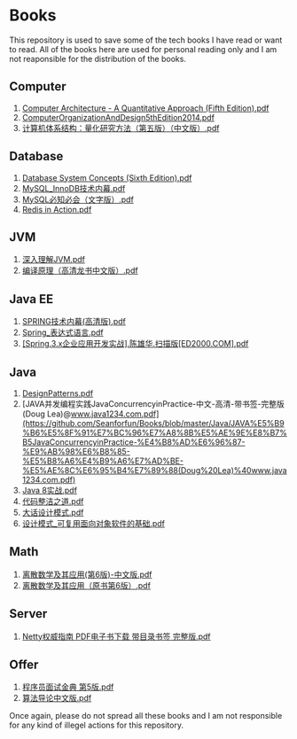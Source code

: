 # Books
This repository is used to save some of the tech books I have read or want to read. All of the books here are used for personal reading only and I am not reaponsible for the distribution of the books.

## Computer
1. [Computer Architecture - A Quantitative Approach (Fifth Edition).pdf](https://github.com/Seanforfun/Books/blob/master/Computer/Computer%20Architecture%20-%20A%20Quantitative%20Approach%20(Fifth%20Edition).pdf)
2. [ComputerOrganizationAndDesign5thEdition2014.pdf](https://github.com/Seanforfun/Books/blob/master/Computer/ComputerOrganizationAndDesign5thEdition2014.pdf)
3. [计算机体系结构：量化研究方法（第五版）（中文版）.pdf](https://github.com/Seanforfun/Books/blob/master/Computer/%E8%AE%A1%E7%AE%97%E6%9C%BA%E4%BD%93%E7%B3%BB%E7%BB%93%E6%9E%84%EF%BC%9A%E9%87%8F%E5%8C%96%E7%A0%94%E7%A9%B6%E6%96%B9%E6%B3%95%EF%BC%88%E7%AC%AC%E4%BA%94%E7%89%88%EF%BC%89%EF%BC%88%E4%B8%AD%E6%96%87%E7%89%88%EF%BC%89.pdf)

## Database
1. [Database System Concepts (Sixth Edition).pdf](https://github.com/Seanforfun/Books/blob/master/Database/Database%20System%20Concepts%20(Sixth%20Edition).pdf)
2. [MySQL_InnoDB技术内幕.pdf](https://github.com/Seanforfun/Books/blob/master/Database/MySQL_InnoDB%E6%8A%80%E6%9C%AF%E5%86%85%E5%B9%95.pdf)
3. [MySQL必知必会（文字版）.pdf](https://github.com/Seanforfun/Books/blob/master/Database/MySQL%E5%BF%85%E7%9F%A5%E5%BF%85%E4%BC%9A%EF%BC%88%E6%96%87%E5%AD%97%E7%89%88%EF%BC%89.pdf)
4. [Redis in Action.pdf](https://github.com/Seanforfun/Books/blob/master/Database/Redis%20in%20Action.pdf)

## JVM
1. [深入理解JVM.pdf](https://github.com/Seanforfun/Books/blob/master/JVM/%E6%B7%B1%E5%85%A5%E7%90%86%E8%A7%A3JVM.pdf)
2. [编译原理（高清龙书中文版）.pdf](https://github.com/Seanforfun/Books/blob/master/JVM/%E7%BC%96%E8%AF%91%E5%8E%9F%E7%90%86%EF%BC%88%E9%AB%98%E6%B8%85%E9%BE%99%E4%B9%A6%E4%B8%AD%E6%96%87%E7%89%88%EF%BC%89.pdf)

## Java EE
1. [SPRING技术内幕(高清版).pdf](https://github.com/Seanforfun/Books/blob/master/Java%20EE/SPRING%E6%8A%80%E6%9C%AF%E5%86%85%E5%B9%95(%E9%AB%98%E6%B8%85%E7%89%88).pdf)
2. [Spring_表达式语言.pdf](https://github.com/Seanforfun/Books/blob/master/Java%20EE/Spring_%E8%A1%A8%E8%BE%BE%E5%BC%8F%E8%AF%AD%E8%A8%80.pdf)
3. [[Spring.3.x企业应用开发实战].陈雄华.扫描版[ED2000.COM].pdf](https://github.com/Seanforfun/Books/blob/master/Java%20EE/%5BSpring.3.x%E4%BC%81%E4%B8%9A%E5%BA%94%E7%94%A8%E5%BC%80%E5%8F%91%E5%AE%9E%E6%88%98%5D.%E9%99%88%E9%9B%84%E5%8D%8E.%E6%89%AB%E6%8F%8F%E7%89%88%5BED2000.COM%5D.pdf)

## Java
1. [DesignPatterns.pdf](https://github.com/Seanforfun/Books/blob/master/Java/DesignPatterns.pdf)
2. [JAVA并发编程实践JavaConcurrencyinPractice-中文-高清-带书签-完整版(Doug Lea)@www.java1234.com.pdf](https://github.com/Seanforfun/Books/blob/master/Java/JAVA%E5%B9%B6%E5%8F%91%E7%BC%96%E7%A8%8B%E5%AE%9E%E8%B7%B5JavaConcurrencyinPractice-%E4%B8%AD%E6%96%87-%E9%AB%98%E6%B8%85-%E5%B8%A6%E4%B9%A6%E7%AD%BE-%E5%AE%8C%E6%95%B4%E7%89%88(Doug%20Lea)%40www.java1234.com.pdf)
3. [Java 8实战.pdf](https://github.com/Seanforfun/Books/blob/master/Java/Java%208%E5%AE%9E%E6%88%98.pdf)
4. [代码整洁之道.pdf](https://github.com/Seanforfun/Books/blob/master/Java/%E4%BB%A3%E7%A0%81%E6%95%B4%E6%B4%81%E4%B9%8B%E9%81%93.pdf)
5. [大话设计模式.pdf](https://github.com/Seanforfun/Books/blob/master/Java/%E5%A4%A7%E8%AF%9D%E8%AE%BE%E8%AE%A1%E6%A8%A1%E5%BC%8F.pdf)
6. [设计模式_可复用面向对象软件的基础.pdf](https://github.com/Seanforfun/Books/blob/master/Java/%E8%AE%BE%E8%AE%A1%E6%A8%A1%E5%BC%8F_%E5%8F%AF%E5%A4%8D%E7%94%A8%E9%9D%A2%E5%90%91%E5%AF%B9%E8%B1%A1%E8%BD%AF%E4%BB%B6%E7%9A%84%E5%9F%BA%E7%A1%80.pdf)

## Math
1. [离散数学及其应用(第6版)-中文版.pdf](https://github.com/Seanforfun/Books/blob/master/Math/%E7%A6%BB%E6%95%A3%E6%95%B0%E5%AD%A6%E5%8F%8A%E5%85%B6%E5%BA%94%E7%94%A8(%E7%AC%AC6%E7%89%88)-%E4%B8%AD%E6%96%87%E7%89%88.pdf)
2. [离散数学及其应用（原书第6版）.pdf](https://github.com/Seanforfun/Books/blob/master/Math/%E7%A6%BB%E6%95%A3%E6%95%B0%E5%AD%A6%E5%8F%8A%E5%85%B6%E5%BA%94%E7%94%A8%EF%BC%88%E5%8E%9F%E4%B9%A6%E7%AC%AC6%E7%89%88%EF%BC%89.pdf)

## Server
1. [Netty权威指南 PDF电子书下载 带目录书签 完整版.pdf](https://github.com/Seanforfun/Books/blob/master/Netty/Netty%E6%9D%83%E5%A8%81%E6%8C%87%E5%8D%97%20PDF%E7%94%B5%E5%AD%90%E4%B9%A6%E4%B8%8B%E8%BD%BD%20%E5%B8%A6%E7%9B%AE%E5%BD%95%E4%B9%A6%E7%AD%BE%20%E5%AE%8C%E6%95%B4%E7%89%88.pdf)

## Offer
1. [程序员面试金典 第5版.pdf](https://github.com/Seanforfun/Books/blob/master/Offer/%E7%A8%8B%E5%BA%8F%E5%91%98%E9%9D%A2%E8%AF%95%E9%87%91%E5%85%B8%20%E7%AC%AC5%E7%89%88.pdf)
2. [算法导论中文版.pdf](https://github.com/Seanforfun/Books/blob/master/Offer/%E7%AE%97%E6%B3%95%E5%AF%BC%E8%AE%BA%E4%B8%AD%E6%96%87%E7%89%88.pdf)

Once again, please do not spread all these books and I am not responsible for any kind of illegel actions for this repository.